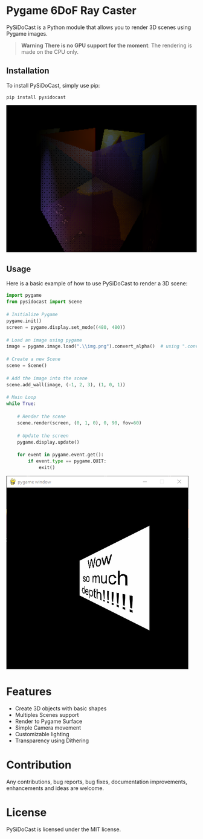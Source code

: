 # Pygame 6DoF Ray Caster

PySiDoCast is a Python module that allows you to render 3D scenes using Pygame images.
> **Warning**
> **There is no GPU support for the moment**: The rendering is made on the CPU only.


## Installation

To install PySiDoCast, simply use pip:

```
pip install pysidocast
```

![Screenshot of example](https://raw.githubusercontent.com/Yvant2000/PySiDoCast/refs/heads/master/images/main.png)

## Usage

Here is a basic example of how to use PySiDoCast to render a 3D scene:

```Python
import pygame
from pysidocast import Scene

# Initialize Pygame
pygame.init()
screen = pygame.display.set_mode((480, 480))

# Load an image using pygame
image = pygame.image.load(".\\img.png").convert_alpha()  # using ".convert_alpha()" is MANDATORY

# Create a new Scene
scene = Scene()

# Add the image into the scene
scene.add_wall(image, (-1, 2, 3), (1, 0, 1))

# Main Loop
while True:

    # Render the scene
    scene.render(screen, (0, 1, 0), 0, 90, fov=60)

    # Update the screen
    pygame.display.update()

    for event in pygame.event.get():
        if event.type == pygame.QUIT:
            exit()
```

![Example](https://raw.githubusercontent.com/Yvant2000/PySiDoCast/refs/heads/master/images/example.png)

# Features

* Create 3D objects with basic shapes
* Multiples Scenes support
* Render to Pygame Surface
* Simple Camera movement
* Customizable lighting
* Transparency using Dithering

# Contribution

Any contributions, bug reports, bug fixes, documentation improvements, enhancements and ideas are welcome.

# License

PySiDoCast is licensed under the MIT license.

